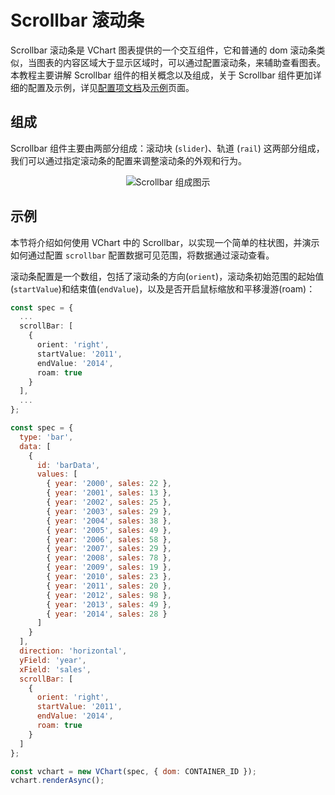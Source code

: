 # Scrollbar 滚动条

Scrollbar 滚动条是 VChart 图表提供的一个交互组件，它和普通的 dom 滚动条类似，当图表的内容区域大于显示区域时，可以通过配置滚动条，来辅助查看图表。本教程主要讲解 Scrollbar 组件的相关概念以及组成，关于 Scrollbar 组件更加详细的配置及示例，详见[配置项文档](../../option)及[示例](../../example)页面。

## 组成

Scrollbar 组件主要由两部分组成：滚动块 (`slider`)、轨道 (`rail`) 这两部分组成，我们可以通过指定滚动条的配置来调整滚动条的外观和行为。

<div style="text-align: center;">
  <img src="https://lf9-dp-fe-cms-tos.byteorg.com/obj/bit-cloud/0a2e223bdcd7410c08f6a6a18.png" alt="Scrollbar 组成图示">
</div>

## 示例

本节将介绍如何使用 VChart 中的 Scrollbar，以实现一个简单的柱状图，并演示如何通过配置 `scrollbar` 配置数据可见范围，将数据通过滚动查看。

滚动条配置是一个数组，包括了滚动条的方向(`orient`)，滚动条初始范围的起始值(`startValue`)和结束值(`endValue`)，以及是否开启鼠标缩放和平移漫游(roam)：

```ts
const spec = {
  ...
  scrollBar: [
    {
      orient: 'right',
      startValue: '2011',
      endValue: '2014',
      roam: true
    }
  ],
  ...
};
```

```javascript livedemo
const spec = {
  type: 'bar',
  data: [
    {
      id: 'barData',
      values: [
        { year: '2000', sales: 22 },
        { year: '2001', sales: 13 },
        { year: '2002', sales: 25 },
        { year: '2003', sales: 29 },
        { year: '2004', sales: 38 },
        { year: '2005', sales: 49 },
        { year: '2006', sales: 58 },
        { year: '2007', sales: 29 },
        { year: '2008', sales: 78 },
        { year: '2009', sales: 19 },
        { year: '2010', sales: 23 },
        { year: '2011', sales: 20 },
        { year: '2012', sales: 98 },
        { year: '2013', sales: 49 },
        { year: '2014', sales: 28 }
      ]
    }
  ],
  direction: 'horizontal',
  yField: 'year',
  xField: 'sales',
  scrollBar: [
    {
      orient: 'right',
      startValue: '2011',
      endValue: '2014',
      roam: true
    }
  ]
};

const vchart = new VChart(spec, { dom: CONTAINER_ID });
vchart.renderAsync();
```
